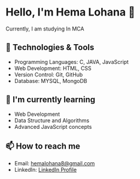 
# Hello, I'm Hema Lohana 👋

Currently, I am studying In MCA 

## 🚀 Technologies & Tools

- Programming Languages: C, JAVA, JavaScript
- Web Development: HTML, CSS
- Version Control: Git, GitHub
- Database: MYSQL, MongoDB

## 🌱 I'm currently learning

- Web Development
- Data Structure and Algorithms
- Advanced JavaScript concepts

## 📫 How to reach me

- Email: hemalohana8@gmail.com
- LinkedIn: [LinkedIn Profile]([link-to-your-linkedin](https://www.linkedin.com/in/hema-lohana-261209216/))







